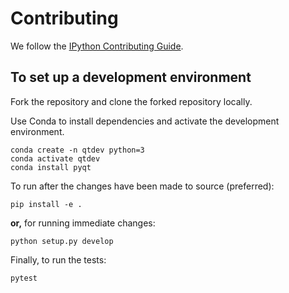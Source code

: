 # Contributing

We follow the [IPython Contributing Guide](https://github.com/ipython/ipython/blob/master/CONTRIBUTING.md).

## To set up a development environment

Fork the repository and clone the forked repository locally.

Use Conda to install dependencies and activate the development environment.

```
conda create -n qtdev python=3
conda activate qtdev
conda install pyqt
```

To run after the changes have been made to source (preferred):

```
pip install -e .
```

**or,** for running immediate changes:

```
python setup.py develop
```

Finally, to run the tests:

```
pytest
```
